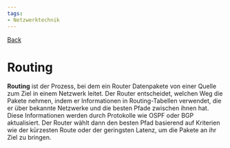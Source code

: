 ```yaml
---
tags:
- Netzwerktechnik
---
```

[Back](Uebersicht%20der%20Netzwerktechnik%20Themen.md)
# Routing
**Routing** ist der Prozess, bei dem ein Router Datenpakete von einer Quelle zum Ziel in einem Netzwerk leitet. Der Router entscheidet, welchen Weg die Pakete nehmen, indem er Informationen in Routing-Tabellen verwendet, die er über bekannte Netzwerke und die besten Pfade zwischen ihnen hat. Diese Informationen werden durch Protokolle wie OSPF oder BGP aktualisiert. Der Router wählt dann den besten Pfad basierend auf Kriterien wie der kürzesten Route oder der geringsten Latenz, um die Pakete an ihr Ziel zu bringen.